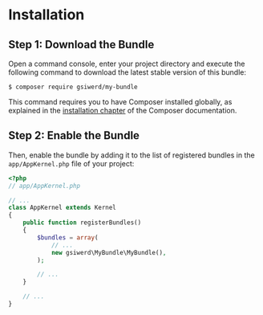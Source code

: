 Installation
============

Step 1: Download the Bundle
---------------------------

Open a command console, enter your project directory and execute the
following command to download the latest stable version of this bundle:

```console
$ composer require gsiwerd/my-bundle
```

This command requires you to have Composer installed globally, as explained
in the [installation chapter](https://getcomposer.org/doc/00-intro.md)
of the Composer documentation.

Step 2: Enable the Bundle
-------------------------

Then, enable the bundle by adding it to the list of registered bundles
in the `app/AppKernel.php` file of your project:

```php
<?php
// app/AppKernel.php

// ...
class AppKernel extends Kernel
{
    public function registerBundles()
    {
        $bundles = array(
            // ...
            new gsiwerd\MyBundle\MyBundle(),
        );

        // ...
    }

    // ...
}
```
